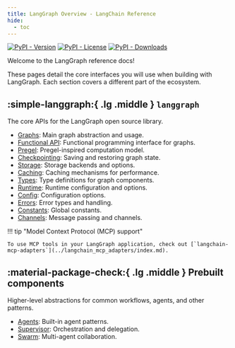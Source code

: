 ```yaml
---
title: LangGraph Overview - LangChain Reference
hide:
  - toc
---
```


[![PyPI - Version](https://img.shields.io/pypi/v/langgraph?label=%20)](https://pypi.org/project/langgraph/#history)
[![PyPI - License](https://img.shields.io/pypi/l/langgraph)](https://opensource.org/licenses/MIT)
[![PyPI - Downloads](https://img.shields.io/pepy/dt/langgraph)](https://pypistats.org/packages/langgraph)

Welcome to the LangGraph reference docs!

These pages detail the core interfaces you will use when building with LangGraph. Each section covers a different part of the ecosystem.

## :simple-langgraph:{ .lg .middle } `langgraph`

The core APIs for the LangGraph open source library.

- [Graphs](graphs.md): Main graph abstraction and usage.
- [Functional API](func.md): Functional programming interface for graphs.
- [Pregel](pregel.md): Pregel-inspired computation model.
- [Checkpointing](checkpoints.md): Saving and restoring graph state.
- [Storage](store.md): Storage backends and options.
- [Caching](cache.md): Caching mechanisms for performance.
- [Types](types.md): Type definitions for graph components.
- [Runtime](runtime.md): Runtime configuration and options.
- [Config](config.md): Configuration options.
- [Errors](errors.md): Error types and handling.
- [Constants](constants.md): Global constants.
- [Channels](channels.md): Message passing and channels.

!!! tip "Model Context Protocol (MCP) support"

    To use MCP tools in your LangGraph application, check out [`langchain-mcp-adapters`](../langchain_mcp_adapters/index.md).

## :material-package-check:{ .lg .middle } Prebuilt components

Higher-level abstractions for common workflows, agents, and other patterns.

- [Agents](agents.md): Built-in agent patterns.
- [Supervisor](supervisor.md): Orchestration and delegation.
- [Swarm](swarm.md): Multi-agent collaboration.
